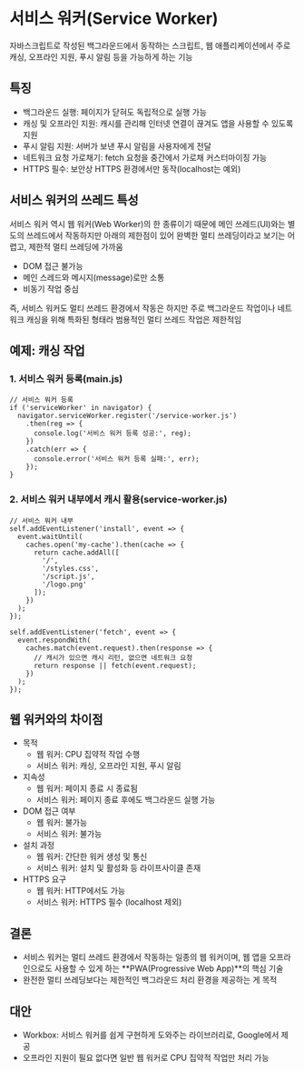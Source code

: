 # 서비스 워커(Service Worker)

자바스크립트로 작성된 백그라운드에서 동작하는 스크립트, 웹 애플리케이션에서 주로 캐싱, 오프라인 지원, 푸시 알림 등을 가능하게 하는 기능

## 특징

- 백그라운드 실행: 페이지가 닫혀도 독립적으로 실행 가능
- 캐싱 및 오프라인 지원: 캐시를 관리해 인터넷 연결이 끊겨도 앱을 사용할 수 있도록 지원
- 푸시 알림 지원: 서버가 보낸 푸시 알림을 사용자에게 전달
- 네트워크 요청 가로채기: fetch 요청을 중간에서 가로채 커스터마이징 가능
- HTTPS 필수: 보안상 HTTPS 환경에서만 동작(localhost는 예외)

## 서비스 워커의 쓰레드 특성

서비스 워커 역시 웹 워커(Web Worker)의 한 종류이기 때문에 메인 쓰레드(UI)와는 별도의 쓰레드에서 작동하지만 아래의 제한점이 있어 완벽한 멀티 쓰레딩이라고 보기는 어렵고, 제한적 멀티 쓰레딩에 가까움

- DOM 접근 불가능
- 메인 스레드와 메시지(message)로만 소통
- 비동기 작업 중심

즉, 서비스 워커도 멀티 쓰레드 환경에서 작동은 하지만 주로 백그라운드 작업이나 네트워크 캐싱을 위해 특화된 형태라 범용적인 멀티 쓰레드 작업은 제한적임

## 예제: 캐싱 작업

### 1. 서비스 워커 등록(main.js)

```
// 서비스 워커 등록
if ('serviceWorker' in navigator) {
  navigator.serviceWorker.register('/service-worker.js')
    .then(reg => {
      console.log('서비스 워커 등록 성공:', reg);
    })
    .catch(err => {
      console.error('서비스 워커 등록 실패:', err);
    });
}
```

### 2. 서비스 워커 내부에서 캐시 활용(service-worker.js)

```
// 서비스 워커 내부
self.addEventListener('install', event => {
  event.waitUntil(
    caches.open('my-cache').then(cache => {
      return cache.addAll([
        '/',
        '/styles.css',
        '/script.js',
        '/logo.png'
      ]);
    })
  );
});

self.addEventListener('fetch', event => {
  event.respondWith(
    caches.match(event.request).then(response => {
      // 캐시가 있으면 캐시 리턴, 없으면 네트워크 요청
      return response || fetch(event.request);
    })
  );
});
```

## 웹 워커와의 차이점

- 목적
  - 웹 워커: CPU 집약적 작업 수행
  - 서비스 워커: 캐싱, 오프라인 지원, 푸시 알림
- 지속성
  - 웹 워커: 페이지 종료 시 종료됨
  - 서비스 워커: 페이지 종료 후에도 백그라운드 실행 가능
- DOM 접근 여부
  - 웹 워커: 불가능
  - 서비스 워커: 불가능
- 설치 과정
  - 웹 워커: 간단한 워커 생성 및 통신
  - 서비스 워커: 설치 및 활성화 등 라이프사이클 존재
- HTTPS 요구
  - 웹 워커: HTTP에서도 가능
  - 서비스 워커: HTTPS 필수 (localhost 제외)
 
## 결론

- 서비스 워커는 멀티 쓰레드 환경에서 작동하는 일종의 웹 워커이며, 웹 앱을 오프라인으로도 사용할 수 있게 하는 **PWA(Progressive Web App)**의 핵심 기술
- 완전한 멀티 쓰레딩보다는 제한적인 백그라운드 처리 환경을 제공하는 게 목적

## 대안

- Workbox: 서비스 워커를 쉽게 구현하게 도와주는 라이브러리로, Google에서 제공
- 오프라인 지원이 필요 없다면 일반 웹 워커로 CPU 집약적 작업만 처리 가능
